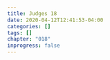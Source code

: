 ```yaml
---
title: Judges 18
date: 2020-04-12T12:41:53-04:00
categories: []
tags: []
chapter: "018"
inprogress: false
---
```


